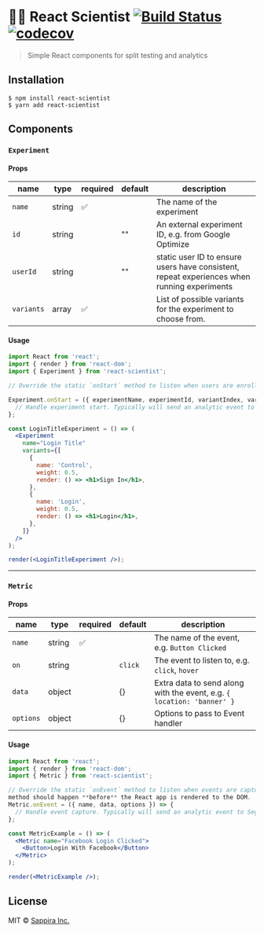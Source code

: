 # 👩‍🔬 React Scientist [![Build Status](https://travis-ci.org/sappira-inc/react-scientist.svg?branch=master)](https://travis-ci.org/sappira-inc/react-scientist) [![codecov](https://codecov.io/gh/sappira-inc/react-scientist/branch/master/graph/badge.svg)](https://codecov.io/gh/sappira-inc/react-scientist)


> Simple React components for split testing and analytics

## Installation

```
$ npm install react-scientist
$ yarn add react-scientist
```

## Components

### `Experiment`

#### Props

|  name | type  |   required | default   | description   |
|---|---|---|---|---|
|  `name` | string  | ✅   | | The name of the experiment |
|  `id` | string  |   | "" | An external experiment ID, e.g. from Google Optimize |
| `userId`  |  string |   | "" |  static user ID to ensure users have consistent, repeat experiences when running experiments |
| `variants` | array |  ✅ |  | List of possible variants for the experiment to choose from. |

#### Usage

```jsx
import React from 'react';
import { render } from 'react-dom';
import { Experiment } from 'react-scientist';

// Override the static `onStart` method to listen when users are enrolled in an experiment. NOTE: Overriding the `onStart` method should happen **before** the React app is rendered to the DOM.

Experiment.onStart = ({ experimentName, experimentId, variantIndex, variantName }) => {
  // Handle experiment start. Typically will send an analytic event to Segment, Google Analytics, etc.
};

const LoginTitleExperiment = () => (
  <Experiment
    name="Login Title"
    variants={[
      {
        name: 'Control',
        weight: 0.5,
        render: () => <h1>Sign In</h1>,
      },
      {
        name: 'Login',
        weight: 0.5,
        render: () => <h1>Login</h1>,
      },
    ]}
  />
);

render(<LoginTitleExperiment />);
```

---

### `Metric`

#### Props

| name      | type   | required | default | description                                                            |
| --------- | ------ | -------- | ------- | ---------------------------------------------------------------------- |
| `name`    | string | ✅       |         | The name of the event, e.g. `Button Clicked`                           |
| `on`      | string |          | `click` | The event to listen to, e.g. `click`, `hover`                          |
| `data`    | object |          | {}      | Extra data to send along with the event, e.g. `{ location: 'banner' }` |
| `options` | object |          | {}      | Options to pass to Event handler                                       |

#### Usage

```jsx
import React from 'react';
import { render } from 'react-dom';
import { Metric } from 'react-scientist';

// Override the static `onEvent` method to listen when events are captured. NOTE: Overriding the `onEvent`
method should happen **before** the React app is rendered to the DOM.
Metric.onEvent = ({ name, data, options }) => {
  // Handle event capture. Typically will send an analytic event to Segment, Google Analytics, etc.
};

const MetricExample = () => (
  <Metric name="Facebook Login Clicked">
    <Button>Login With Facebook</Button>
  </Metric>
);

render(<MetricExample />);
```

## License

MIT © [Sappira Inc.](https://sappira.com)
